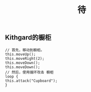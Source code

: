 ﻿---
layout: default
title: 待
---
## Kithgard的橱柜
```
// 首先，移动到橱柜。
this.moveUp();
this.moveRight(2);
this.moveDown();
this.moveDown();
// 然后，使用循环攻击 橱柜
loop {
this.attack("Cupboard");
}
```
